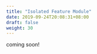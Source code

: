 ```yaml
---
title: "Isolated Feature Module"
date: 2019-09-24T20:08:31+08:00
draft: false
weight: 30
---
```

coming soon!